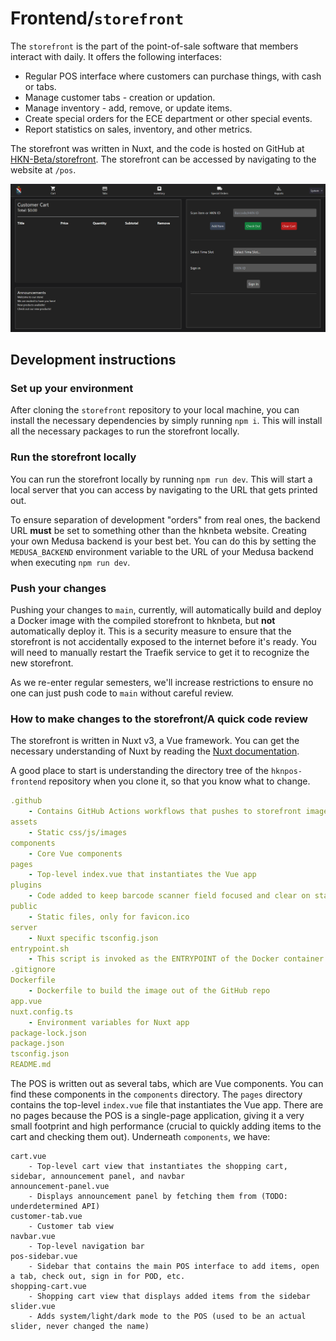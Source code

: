 # Frontend/`storefront`

The `storefront` is the part of the point-of-sale software that members interact with daily.  It offers the following interfaces: 
- Regular POS interface where customers can purchase things, with cash or tabs.
- Manage customer tabs - creation or updation.
- Manage inventory - add, remove, or update items.
- Create special orders for the ECE department or other special events.
- Report statistics on sales, inventory, and other metrics.

The storefront was written in Nuxt, and the code is hosted on GitHub at [HKN-Beta/storefront](https://github.com/HKN-Beta/hknpos-frontend).  The storefront can be accessed by navigating to the website at `/pos`.

![Frontend](frontend.png)

## Development instructions

### Set up your environment

After cloning the `storefront` repository to your local machine, you can install the necessary dependencies by simply running `npm i`.  This will install all the necessary packages to run the storefront locally.

### Run the storefront locally

You can run the storefront locally by running `npm run dev`.  This will start a local server that you can access by navigating to the URL that gets printed out.

To ensure separation of development "orders" from real ones, the backend URL **must** be set to something other than the hknbeta website.  Creating your own Medusa backend is your best bet.  You can do this by setting the `MEDUSA_BACKEND` environment variable to the URL of your Medusa backend when executing `npm run dev`.

### Push your changes

Pushing your changes to `main`, currently, will automatically build and deploy a Docker image with the compiled storefront to hknbeta, but **not** automatically deploy it.  This is a security measure to ensure that the storefront is not accidentally exposed to the internet before it's ready.  You will need to manually restart the Traefik service to get it to recognize the new storefront.

As we re-enter regular semesters, we'll increase restrictions to ensure no one can just push code to `main` without careful review.

### How to make changes to the storefront/A quick code review

The storefront is written in Nuxt v3, a Vue framework.  You can get the necessary understanding of Nuxt by reading the [Nuxt documentation](https://nuxt.com/docs/getting-started/introduction).

A good place to start is understanding the directory tree of the `hknpos-frontend` repository when you clone it, so that you know what to change.

```yaml
.github
    - Contains GitHub Actions workflows that pushes to storefront image on hknbeta
assets
    - Static css/js/images
components
    - Core Vue components
pages
    - Top-level index.vue that instantiates the Vue app
plugins
    - Code added to keep barcode scanner field focused and clear on startup
public
    - Static files, only for favicon.ico
server
    - Nuxt specific tsconfig.json
entrypoint.sh
    - This script is invoked as the ENTRYPOINT of the Docker container
.gitignore
Dockerfile
    - Dockerfile to build the image out of the GitHub repo
app.vue
nuxt.config.ts
    - Environment variables for Nuxt app
package-lock.json
package.json
tsconfig.json
README.md
```

The POS is written out as several tabs, which are Vue components.  You can find these components in the `components` directory.  The `pages` directory contains the top-level `index.vue` file that instantiates the Vue app.  There are no pages because the POS is a single-page application, giving it a very small footprint and high performance (crucial to quickly adding items to the cart and checking them out).  Underneath `components`, we have:

```
cart.vue
    - Top-level cart view that instantiates the shopping cart, sidebar, announcement panel, and navbar
announcement-panel.vue
    - Displays announcement panel by fetching them from (TODO: underdetermined API)
customer-tab.vue
    - Customer tab view
navbar.vue
    - Top-level navigation bar
pos-sidebar.vue
    - Sidebar that contains the main POS interface to add items, open a tab, check out, sign in for POD, etc.
shopping-cart.vue
    - Shopping cart view that displays added items from the sidebar
slider.vue
    - Adds system/light/dark mode to the POS (used to be an actual slider, never changed the name)
```